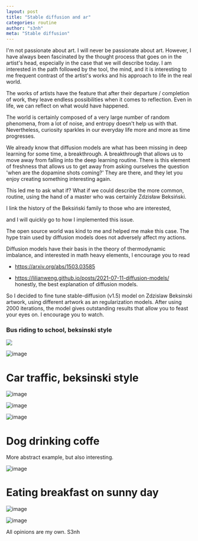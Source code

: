 ```yaml
---
layout: post
title: "Stable diffusion and ar"
categories: routine
author: "s3nh"
meta: "Stable diffusion"
---
```


I'm not passionate about art. I will never be passionate about art.
However, I have always been fascinated by the thought process that goes on in the artist's head,
especially in the case that we will describe today.
I am interested in the path followed by the tool, the mind, and it is interesting to me
frequent contrast of the artist's works and his approach to life in the real world.

The works of artists have the feature that after their departure / completion of work, they leave
endless possibilities when it comes to reflection.
Even in life, we can reflect on what would have happened.


The world is certainly composed of a very large number of random phenomena,
from a lot of noise, and entropy doesn't help us with that.
Nevertheless, curiosity sparkles in our everyday life more and more as time progresses.


We already know that diffusion models are what has been missing in deep learning for some time, a breakthrough. A breakthrough that allows us to move away from falling into the deep learning routine. There is this element of freshness that allows us to get away from asking ourselves the question 'when are the dopamine shots coming?' They are there, and they let you enjoy creating something interesting again.

This led me to ask what if?
What if we could describe the more common, routine, using
the hand of a master who was certainly Zdzisław Beksiński.

I link the history of the Beksiński family to those who are interested,


and I will quickly go to how I implemented this issue.


The open source world was kind to me and helped me make this case. The hype train used by diffusion models does not adversely affect my actions.

Diffusion models have their basis in the theory of thermodynamic imbalance,
and interested in math heavy elements, I encourage you to read


- https://arxiv.org/abs/1503.03585

- https://lilianweng.github.io/posts/2021-07-11-diffusion-models/ honestly, the best explanation of diffusion models.


So I decided to fine tune stable-diffusion (v1.5) model on Zdzislaw Beksinski artwork,
using different artwork as an regularization models.
After using 2000 iterations, the model gives outstanding results that allow you to feast your eyes on.
I encourage you to watch.



### Bus riding to school, beksinski style 


<img src="{{site.baseurl}}/_assets/bus1.png"/>



![image](./_assets/bus2.png)

# Car traffic, beksinski style


![image](https://github.com/s3nh/s3nh.github.io/blob/master/_assets/_cartraffic.png)


![image](https://github.com/s3nh/s3nh.github.io/blob/master/_assets/car_traffic.png)


![image](https://github.com/s3nh/s3nh.github.io/blob/master/_assets/car_traffic2.png)



# Dog drinking coffe

More abstract example, but also interesting. 


![image](https://github.com/s3nh/s3nh.github.io/blob/master/_assets/dog_drinking_coffee.png)



# Eating breakfast on sunny day


![image](https://github.com/s3nh/s3nh.github.io/blob/master/_assets/ebsd.png)



![image](https://github.com/s3nh/s3nh.github.io/blob/master/_assets/ebsd2.png)





All opinions are my own.
S3nh

